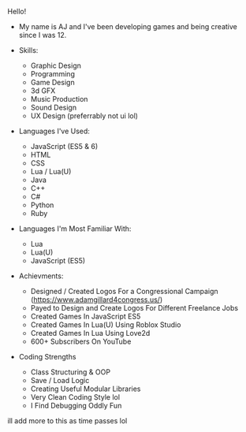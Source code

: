 Hello!

- My name is AJ and I've been developing games and being creative since I was 12.

- Skills:
  - Graphic Design
  - Programming
  - Game Design
  - 3d GFX
  - Music Production
  - Sound Design
  - UX Design (preferrably not ui lol)

- Languages I've Used:
  - JavaScript (ES5 & 6)
  - HTML
  - CSS
  - Lua / Lua(U)
  - Java
  - C++
  - C#
  - Python
  - Ruby
  
- Languages I'm Most Familiar With:
  - Lua
  - Lua(U)
  - JavaScript (ES5)
  
- Achievments:
  - Designed / Created Logos For a Congressional Campaign (https://www.adamgillard4congress.us/)
  - Payed to Design and Create Logos For Different Freelance Jobs
  - Created Games In JavaScript ES5
  - Created Games In Lua(U) Using Roblox Studio
  - Created Games In Lua Using Love2d
  - 600+ Subscribers On YouTube

- Coding Strengths
  - Class Structuring & OOP
  - Save / Load Logic
  - Creating Useful Modular Libraries
  - Very Clean Coding Style lol
  - I Find Debugging Oddly Fun

ill add more to this as time passes lol
